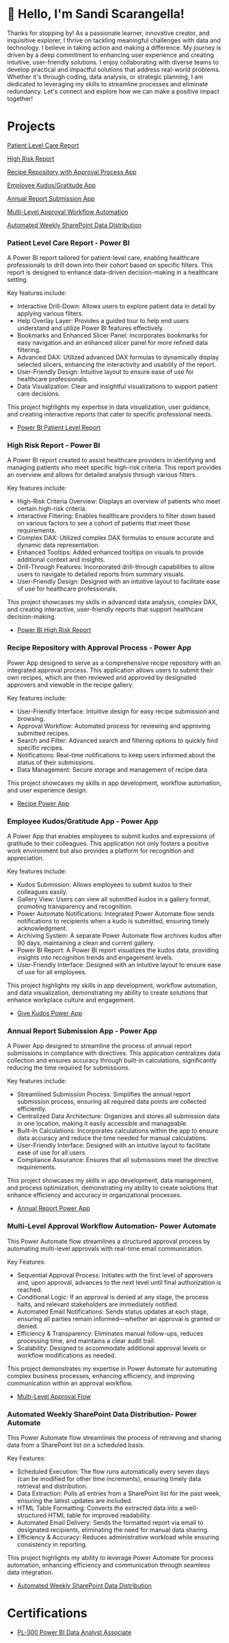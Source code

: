 
# 👋 Hello, I'm Sandi Scarangella!
Thanks for stopping by! As a passionate learner, innovative creator, and inquisitive explorer, I thrive on tackling meaningful challenges with data and technology. I believe in taking action and making a difference. My journey is driven by a deep commitment to enhancing user experience and creating intuitive, user-friendly solutions. I enjoy collaborating with diverse teams to develop practical and impactful solutions that address real-world problems. Whether it's through coding, data analysis, or strategic planning, I am dedicated to leveraging my skills to streamline processes and eliminate redundancy. Let's connect and explore how we can make a positive impact together!

# Projects

[Patient Level Care Report](https://github.com/ScarSL923/SandiPortfolio?tab=readme-ov-file#patient-level-care-report---power-bi)

[High Risk Report](https://github.com/ScarSL923/SandiPortfolio?tab=readme-ov-file#high-risk-report---power-bi)

[Recipe Repository with Approval Process App](https://github.com/ScarSL923/SandiPortfolio?tab=readme-ov-file#recipe-repository-with-approval-process---power-app)

[Employee Kudos/Gratitude App](https://github.com/ScarSL923/SandiPortfolio?tab=readme-ov-file#employee-kudosgratitude-app---power-app)

[Annual Report Submission App](https://github.com/ScarSL923/SandiPortfolio?tab=readme-ov-file#annual-report-submission-app---power-app)

[Multi-Level Approval Workflow Automation](https://github.com/ScarSL923/SandiPortfolio/blob/main/README.md#multi-level-approval-workflow-automation--power-automate)

[Automated Weekly SharePoint Data Distribution](https://github.com/ScarSL923/SandiPortfolio/blob/main/README.md#automated-weekly-sharepoint-data-distribution--power-automate)
    
### Patient Level Care Report - Power BI
A Power BI report tailored for patient-level care, enabling healthcare professionals to drill down into their cohort based on specific filters. This report is designed to enhance data-driven decision-making in a healthcare setting. 

Key features include:
- Interactive Drill-Down: Allows users to explore patient data in detail by applying various filters.
- Help Overlay Layer: Provides a guided tour to help end users understand and utilize Power BI features effectively.
- Bookmarks and Enhanced Slicer Panel: Incorporates bookmarks for easy navigation and an enhanced slicer panel for more refined data filtering.
- Advanced DAX: Utilized advanced DAX formulas to dynamically display selected slicers, enhancing the interactivity and usability of the report.
- User-Friendly Design: Intuitive layout to ensure ease of use for healthcare professionals.
- Data Visualization: Clear and insightful visualizations to support patient care decisions.
  
This project highlights my expertise in data visualization, user guidance, and creating interactive reports that cater to specific professional needs.
- [Power BI Patient Level Report](https://youtu.be/-_dLST4bwgY)

### High Risk Report - Power BI
A Power BI report created to assist healthcare providers in identifying and managing patients who meet specific high-risk criteria. This report provides an overview and allows for detailed analysis through various filters. 

Key features include:
- High-Risk Criteria Overview: Displays an overview of patients who meet certain high-risk criteria.
- Interactive Filtering: Enables healthcare providers to filter down based on various factors to see a cohort of patients that meet those requirements.
- Complex DAX: Utilized complex DAX formulas to ensure accurate and dynamic data representation.
- Enhanced Tooltips: Added enhanced tooltips on visuals to provide additional context and insights.
- Drill-Through Features: Incorporated drill-through capabilities to allow users to navigate to detailed reports from summary visuals.
- User-Friendly Design: Designed with an intuitive layout to facilitate ease of use for healthcare professionals.
  
This project showcases my skills in advanced data analysis, complex DAX, and creating interactive, user-friendly reports that support healthcare decision-making.
- [Power BI High Risk Report](https://youtu.be/K4hFjkJi1tw)

### Recipe Repository with Approval Process - Power App
Power App designed to serve as a comprehensive recipe repository with an integrated approval process. This application allows users to submit their own recipes, which are then reviewed and approved by designated approvers and viewable in the recipe gallery. 

Key features include:
- User-Friendly Interface: Intuitive design for easy recipe submission and browsing.
- Approval Workflow: Automated process for reviewing and approving submitted recipes.
- Search and Filter: Advanced search and filtering options to quickly find specific recipes.
- Notifications: Real-time notifications to keep users informed about the status of their submissions.
- Data Management: Secure storage and management of recipe data.
  
This project showcases my skills in app development, workflow automation, and user experience design.
- [Recipe Power App](https://youtu.be/Hh13ib7AfN0)

### Employee Kudos/Gratitude App - Power App
A Power App that enables employees to submit kudos and expressions of gratitude to their colleagues. This application not only fosters a positive work environment but also provides a platform for recognition and appreciation. 

Key features include:
- Kudos Submission: Allows employees to submit kudos to their colleagues easily.
- Gallery View: Users can view all submitted kudos in a gallery format, promoting transparency and recognition.
- Power Automate Notifications: Integrated Power Automate flow sends notifications to recipients when a kudo is submitted, ensuring timely acknowledgment.
- Archiving System: A separate Power Automate flow archives kudos after 90 days, maintaining a clean and current gallery.
- Power BI Report: A Power BI report visualizes the kudos data, providing insights into recognition trends and engagement levels.
- User-Friendly Interface: Designed with an intuitive layout to ensure ease of use for all employees.

This project highlights my skills in app development, workflow automation, and data visualization, demonstrating my ability to create solutions that enhance workplace culture and engagement.
- [Give Kudos Power App](https://youtu.be/GZbGwCvSHvI)

### Annual Report Submission App - Power App
A Power App designed to streamline the process of annual report submissions in compliance with directives. This application centralizes data collection and ensures accuracy through built-in calculations, significantly reducing the time required for submissions. 

Key features include:
- Streamlined Submission Process: Simplifies the annual report submission process, ensuring all required data points are collected efficiently.
- Centralized Data Architecture: Organizes and stores all submission data in one location, making it easily accessible and manageable.
- Built-In Calculations: Incorporates calculations within the app to ensure data accuracy and reduce the time needed for manual calculations.
- User-Friendly Interface: Designed with an intuitive layout to facilitate ease of use for all users.
- Compliance Assurance: Ensures that all submissions meet the directive requirements.

This project showcases my skills in app development, data management, and process optimization, demonstrating my ability to create solutions that enhance efficiency and accuracy in organizational processes.
- [Annual Report Power App](https://youtu.be/xyL4W19yjXk)

### Multi-Level Approval Workflow Automation- Power Automate
This Power Automate flow streamlines a structured approval process by automating multi-level approvals with real-time email communication.

Key Features:
- Sequential Approval Process: Initiates with the first level of approvers and, upon approval, advances to the next level until final authorization is reached.
- Conditional Logic: If an approval is denied at any stage, the process halts, and relevant stakeholders are immediately notified.
- Automated Email Notifications: Sends status updates at each stage, ensuring all parties remain informed—whether an approval is granted or denied.
- Efficiency & Transparency: Eliminates manual follow-ups, reduces processing time, and maintains a clear audit trail.
- Scalability: Designed to accommodate additional approval levels or workflow modifications as needed.

This project demonstrates my expertise in Power Automate for automating complex business processes, enhancing efficiency, and improving communication within an approval workflow.
- [Multi-Level Approval Flow](https://youtu.be/I1OjDwnhja4)
  
### Automated Weekly SharePoint Data Distribution- Power Automate
This Power Automate flow streamlines the process of retrieving and sharing data from a SharePoint list on a scheduled basis.

Key Features:
- Scheduled Execution: The flow runs automatically every seven days (can be modified for other time increments), ensuring timely data retrieval and distribution.
- Data Extraction: Pulls all entries from a SharePoint list for the past week, ensuring the latest updates are included.
- HTML Table Formatting: Converts the extracted data into a well-structured HTML table for improved readability.
- Automated Email Delivery: Sends the formatted report via email to designated recipients, eliminating the need for manual data sharing.
- Efficiency & Accuracy: Reduces administrative workload while ensuring consistency in reporting.

This project highlights my ability to leverage Power Automate for process automation, enhancing efficiency and communication through seamless data integration.
- [Automated Weekly SharePoint Data Distribution](https://youtu.be/YcRtjpprnYw)

# Certifications
- [PL-300 Power BI Data Analyst Associate](https://learn.microsoft.com/api/credentials/share/en-us/SandiScarangella-8029/53C2045404E8A401?sharingId=9C63D75B94D7B5DC)

